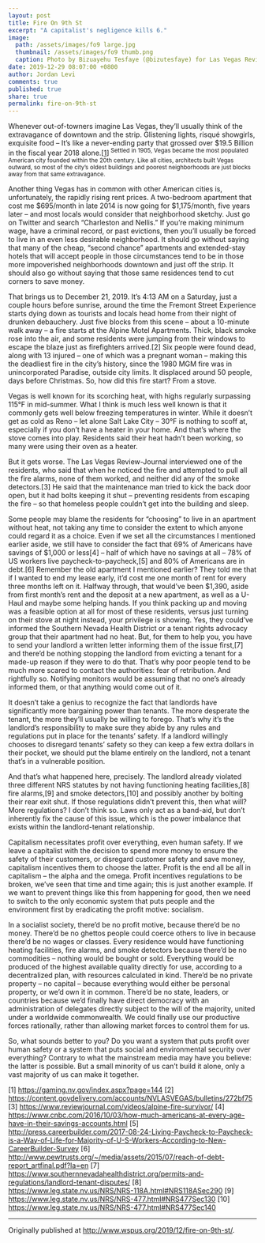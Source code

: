 ```yaml
---
layout: post
title: Fire On 9th St
excerpt: "A capitalist's negligence kills 6."
image: 
  path: /assets/images/fo9 large.jpg
  thumbnail: /assets/images/fo9 thumb.png
  caption: Photo by Bizuayehu Tesfaye (@bizutesfaye) for Las Vegas Review-Journal
date: 2019-12-29 08:07:00 +0800
author: Jordan Levi
comments: true
published: true
share: true
permalink: fire-on-9th-st
---
```

Whenever out-of-towners imagine Las Vegas, they’ll usually think of the extravagance of downtown and the strip. Glistening lights, risqué showgirls, exquisite food – It’s like a never-ending party that grossed over $19.5 Billion in the fiscal year 2018 alone.[[1](https://gaming.nv.gov/index.aspx?page=144)]</sup><sup> Settled in 1905, Vegas became the most populated American city founded within the 20th century. Like all cities, architects built Vegas outward, so most of the city’s oldest buildings and poorest neighborhoods are just blocks away from that same extravagance.

Another thing Vegas has in common with other American cities is, unfortunately, the rapidly rising rent prices. A two-bedroom apartment that cost me $695/month in late 2014 is now going for $1,175/month, five years later – and most locals would consider that neighborhood sketchy. Just go on Twitter and search “Charleston and Nellis.” If you’re making minimum wage, have a criminal record, or past evictions, then you’ll usually be forced to live in an even less desirable neighborhood. It should go without saying that many of the cheap, “second chance” apartments and extended-stay hotels that will accept people in those circumstances tend to be in those more impoverished neighborhoods downtown and just off the strip. It should also go without saying that those same residences tend to cut corners to save money.

That brings us to December 21, 2019. It’s 4:13 AM on a Saturday, just a couple hours before sunrise, around the time the Fremont Street Experience starts dying down as tourists and locals head home from their night of drunken debauchery. Just five blocks from this scene – about a 10-minute walk away – a fire starts at the Alpine Motel Apartments. Thick, black smoke rose into the air, and some residents were jumping from their windows to escape the blaze just as firefighters arrived.[2] Six people were found dead, along with 13 injured – one of which was a pregnant woman – making this the deadliest fire in the city’s history, since the 1980 MGM fire was in unincorporated Paradise, outside city limits. It displaced around 50 people, days before Christmas. So, how did this fire start? From a stove.

Vegas is well known for its scorching heat, with highs regularly surpassing 115°F in mid-summer. What I think is much less well known is that it commonly gets well below freezing temperatures in winter. While it doesn’t get as cold as Reno – let alone Salt Lake City – 30°F is nothing to scoff at, especially if you don’t have a heater in your home. And that’s where the stove comes into play. Residents said their heat hadn’t been working, so many were using their oven as a heater.

But it gets worse. The Las Vegas Review-Journal interviewed one of the residents, who said that when he noticed the fire and attempted to pull all the fire alarms, none of them worked, and neither did any of the smoke detectors.[3] He said that the maintenance man tried to kick the back door open, but it had bolts keeping it shut – preventing residents from escaping the fire – so that homeless people couldn’t get into the building and sleep.

Some people may blame the residents for “choosing” to live in an apartment without heat, not taking any time to consider the extent to which anyone could regard it as a choice. Even if we set all the circumstances I mentioned earlier aside, we still have to consider the fact that 69% of Americans have savings of $1,000 or less[4] – half of which have no savings at all – 78% of US workers live paycheck-to-paycheck,[5] and 80% of Americans are in debt.[6] Remember the old apartment I mentioned earlier? They told me that if I wanted to end my lease early, it’d cost me one month of rent for every three months left on it. Halfway through, that would’ve been $1,390, aside from first month’s rent and the deposit at a new apartment, as well as a U-Haul and maybe some helping hands. If you think packing up and moving was a feasible option at all for most of these residents, versus just turning on their stove at night instead, your privilege is showing. Yes, they could’ve informed the Southern Nevada Health District or a tenant rights advocacy group that their apartment had no heat. But, for them to help you, you have to send your landlord a written letter informing them of the issue first,[7] and there’d be nothing stopping the landlord from evicting a tenant for a made-up reason if they were to do that. That’s why poor people tend to be much more scared to contact the authorities: fear of retribution. And rightfully so. Notifying monitors would be assuming that no one’s already informed them, or that anything would come out of it.

It doesn’t take a genius to recognize the fact that landlords have significantly more bargaining power than tenants. The more desperate the tenant, the more they’ll usually be willing to forego. That’s why it’s the landlord’s responsibility to make sure they abide by any rules and regulations put in place for the tenants’ safety. If a landlord willingly chooses to disregard tenants’ safety so they can keep a few extra dollars in their pocket, we should put the blame entirely on the landlord, not a tenant that’s in a vulnerable position.

And that’s what happened here, precisely. The landlord already violated three different NRS statutes by not having functioning heating facilities,[8] fire alarms,[9] and smoke detectors,[10] and possibly another by bolting their rear exit shut. If those regulations didn’t prevent this, then what will? More regulations? I don’t think so. Laws only act as a band-aid, but don’t inherently fix the cause of this issue, which is the power imbalance that exists within the landlord-tenant relationship.

Capitalism necessitates profit over everything, even human safety. If we leave a capitalist with the decision to spend more money to ensure the safety of their customers, or disregard customer safety and save money, capitalism incentives them to choose the latter. Profit is the end all be all in capitalism – the alpha and the omega. Profit incentives regulations to be broken, we’ve seen that time and time again; this is just another example. If we want to prevent things like this from happening for good, then we need to switch to the only economic system that puts people and the environment first by eradicating the profit motive: socialism.

In a socialist society, there’d be no profit motive, because there’d be no money. There’d be no ghettos people could coerce others to live in because there’d be no wages or classes. Every residence would have functioning heating facilities, fire alarms, and smoke detectors because there’d be no commodities – nothing would be bought or sold. Everything would be produced of the highest available quality directly for use, according to a decentralized plan, with resources calculated in kind. There’d be no private property – no capital – because everything would either be personal property, or we’d own it in common. There’d be no state, leaders, or countries because we’d finally have direct democracy with an administration of delegates directly subject to the will of the majority, united under a worldwide commonwealth. We could finally use our productive forces rationally, rather than allowing market forces to control them for us.

So, what sounds better to you? Do you want a system that puts profit over human safety or a system that puts social and environmental security over everything? Contrary to what the mainstream media may have you believe: the latter is possible. But a small minority of us can’t build it alone, only a vast majority of us can make it together.

[1] https://gaming.nv.gov/index.aspx?page=144
[2] https://content.govdelivery.com/accounts/NVLASVEGAS/bulletins/272bf75
[3] https://www.reviewjournal.com/videos/alpine-fire-survivor/
[4] https://www.cnbc.com/2016/10/03/how-much-americans-at-every-age-have-in-their-savings-accounts.html
[5] http://press.careerbuilder.com/2017-08-24-Living-Paycheck-to-Paycheck-is-a-Way-of-Life-for-Majority-of-U-S-Workers-According-to-New-CareerBuilder-Survey
[6] http://www.pewtrusts.org/~/media/assets/2015/07/reach-of-debt-report_artfinal.pdf?la=en
[7] https://www.southernnevadahealthdistrict.org/permits-and-regulations/landlord-tenant-disputes/
[8] https://www.leg.state.nv.us/NRS/NRS-118A.html#NRS118ASec290
[9] https://www.leg.state.nv.us/NRS/NRS-477.html#NRS477Sec130
[10] https://www.leg.state.nv.us/NRS/NRS-477.html#NRS477Sec140

<hr>

Originally published at http://www.wspus.org/2019/12/fire-on-9th-st/.
